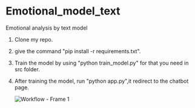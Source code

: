 # Emotional_model_text
Emotional analysis by text model
1) Clone my repo.
2) give the command "pip install -r requirements.txt".
3) Train the model by using "python train_model.py" for that you need in src folder.
4) After training the model, run "python app.py",it redirect to the chatbot page.

   ![Workflow - Frame 1](https://github.com/user-attachments/assets/4f79a7e3-6df5-4c87-b8a2-9003e584d737)
